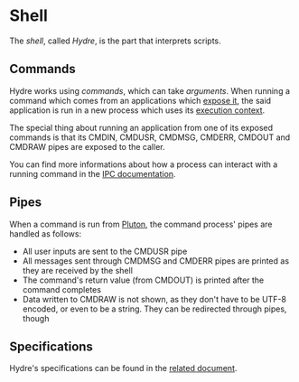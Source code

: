 # Shell

The _shell_, called _Hydre_, is the part that interprets scripts.

## Commands

Hydre works using _commands_, which can take _arguments_.
When running a command which comes from an applications which [expose it](../concepts/applications.md#commands), the said application is run in a new process which uses its [execution context](../specs/applications/context.md#execution-context).

The special thing about running an application from one of its exposed commands is that its CMDIN, CMDUSR, CMDMSG, CMDERR, CMDOUT and CMDRAW pipes are exposed to the caller.

You can find more informations about how a process can interact with a running command in the [IPC documentation](../specs/ipc.md#interactive-usage).

## Pipes

When a command is run from [Pluton](../applications/Pluton.md), the command process' pipes are handled as follows:

- All user inputs are sent to the CMDUSR pipe
- All messages sent through CMDMSG and CMDERR pipes are printed as they are received by the shell
- The command's return value (from CMDOUT) is printed after the command completes
- Data written to CMDRAW is not shown, as they don't have to be UTF-8 encoded, or even to be a string. They can be redirected through pipes, though

## Specifications

Hydre's specifications can be found in the [related document](../specs/shell.md).
